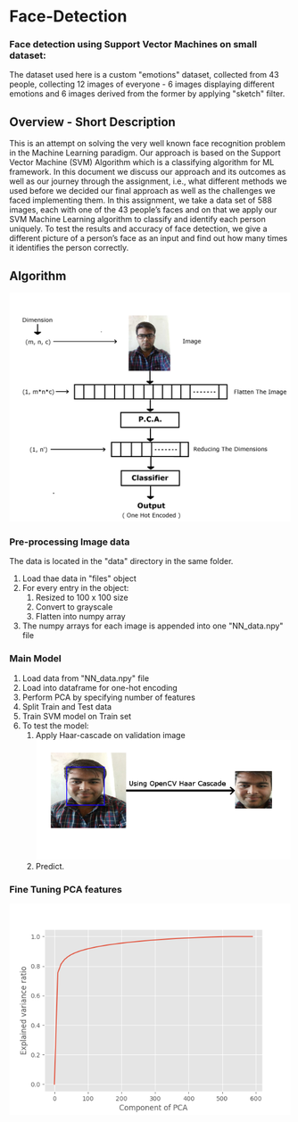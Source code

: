 # Face-Detection

### Face detection using Support Vector Machines on small dataset: 

The dataset used here is a custom "emotions" dataset, collected from 43 people, collecting 12 images of everyone - 6 images displaying different emotions and 6 images derived from the former by applying "sketch" filter.

## Overview - Short Description

This is an attempt on solving the very well known face recognition problem in the Machine Learning paradigm. Our approach is based on the Support Vector Machine (SVM) Algorithm which is a classifying algorithm for ML framework. In this document we discuss our approach and its outcomes as well as our journey through the assignment, i.e., what different methods we used before we decided our final approach as well as the challenges we faced implementing them. In this assignment, we take a data set of 588 images, each with one of the 43 people’s faces and on that we apply our SVM Machine Learning algorithm to classify and identify each person uniquely. To test the results and accuracy of face detection, we give a different picture of a person’s face as an input and find out how many times it identifies the person correctly.

## Algorithm

![Workflow](https://github.com/Grimmjaw6/Face-Detection/blob/master/Workflow.png)

### Pre-processing Image data 

The data is located in the "data" directory in the same folder. 

1. Load thae data in "files" object
2. For every entry in the object:
    1. Resized to 100 x 100 size 
    2. Convert to grayscale
    3. Flatten into numpy array
3. The numpy arrays for each image is appended into one "NN_data.npy" file

### Main Model

1. Load data from "NN_data.npy" file
2. Load into dataframe for one-hot encoding
3. Perform PCA by specifying number of features
4. Split Train and Test data
5. Train SVM model on Train set
6. To test the model:
    1. Apply Haar-cascade on validation image
    ![Haar-cascade Visualisation](https://github.com/Grimmjaw6/Face-Detection/blob/master/Haar-cascade.png)
    2. Predict.
  
  
### Fine Tuning PCA features

![PCA optimum features](https://github.com/Grimmjaw6/Face-Detection/blob/master/PCA_optimum_features.png)

